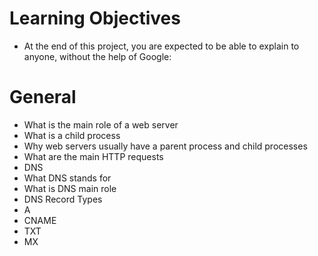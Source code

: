 # Learning Objectives
* At the end of this project, you are expected to be able to explain to anyone, without the help of Google:

# General
* What is the main role of a web server
* What is a child process
* Why web servers usually have a parent process and child processes
* What are the main HTTP requests
* DNS
* What DNS stands for
* What is DNS main role
* DNS Record Types
* A
* CNAME
* TXT
* MX
